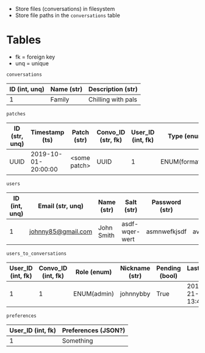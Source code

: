 * Store files (conversations) in filesystem
* Store file paths in the `conversations` table

# Tables
* fk = foreign key
* unq = unique

`conversations `

 ID (int, unq) | Name (str) | Description (str)
 --- | --- | --- 
1 | Family | Chilling with pals

`patches`

ID (str, unq) | Timestamp (ts) | Patch (str)| Convo_ID (str, fk) | User_ID (int, fk) | Type (enum)
 --- | --- | --- | --- | --- | ---
UUID | 2019-10-01-20:00:00 | \<some patch\> | UUID | 1 | ENUM(formatting)

`users`

ID (int, unq) | Email (str, unq) | Name (str) | Salt (str) | Password (str) | Avatar (str)
--- | --- | --- | --- | --- | ---
1 | johnny85@gmail.com | John Smith | asdf-wqer-wert | asmnwefkjsdf | avatars/johnny_smithy.png

`users_to_conversations`

User_ID (int, fk) | Convo_ID (int, fk) | Role (enum) | Nickname (str) | Pending (bool) | Last_Opened (ts)
--- | --- | --- | --- | --- | ---
1 | 1 | ENUM(admin) | johnnybby | True | 2019-12-21-13:45:00

`preferences`

User_ID (int, fk) | Preferences (JSON?)
--- | ---
1 | Something
